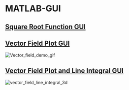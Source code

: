 # MATLAB-GUI

## [Square Root Function GUI](./square_root_function/)

## [Vector Field Plot GUI](./vector_field_plot/)

![Vector_field_demo_gif](https://github.com/Ai4Math/MATLAB-GUI/assets/114793725/1a664f2f-7337-4585-86d0-f0de98aaad34)

## [Vector Field Plot and Line Integral GUI](./line_integral/)

![vector_field_line_integral_3d](https://github.com/Ai4Math/MATLAB-GUI/assets/114793725/48b467b2-3bb4-469a-9382-ae770382ce76)
